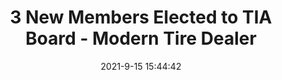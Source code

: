---
"title": "3 New Members Elected to TIA Board - Modern Tire Dealer"
"date": "2021-9-15 15:44:42"
"feed_name": "GOOGLENEWSINDUSTRIAL"
"feed_website": "https://news.google.com/search?q=industrial%2Bincident&hl=en-US&gl=US&ceid=US:en"
"feed_rss": "https://news.google.com/rss/search?q=industrial%2Bincident&hl=en-US&gl=US&ceid=US:en"
"link": "https://www.moderntiredealer.com/articles/32436-3-new-members-elected-to-tia-board"
"file": "_posts/2021-1-1-39358df43de1b65a6d55e482a6739c6ddb61102b.md"
"accident": "0"
"drilling": "0"
---